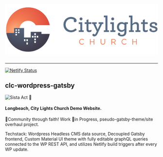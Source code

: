 #  ![CLC logo](./src/assets/img/cropped-citylights_logo3.png)

---

[![Netlify Status](https://api.netlify.com/api/v1/badges/cab14c33-e082-48da-b28d-f3099c25669c/deploy-status)](https://app.netlify.com/sites/gifted-minsky-8fe3ce/deploys)

## clc-wordpress-gatsby

![Sista Act 🙌](https://media.giphy.com/media/VmI5L0MmXCl7W/giphy.gif)

#### Longbeach, City Lights Church Demo Website.

🙏Community through faith! Work 🚧in Progress, pseudo-gatsby-theme/site overhaul project. 

Techstack: Wordpress Headless CMS data source, Decoupled Gatsby frontend, Custom Material UI theme with fully editable graphQL queries connected to the WP REST API, and utilizes Netlify build triggers after every WP update.



